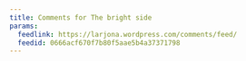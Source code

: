 ```yaml
---
title: Comments for The bright side
params:
  feedlink: https://larjona.wordpress.com/comments/feed/
  feedid: 0666acf670f7b80f5aae5b4a37371798
---
```

